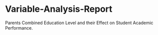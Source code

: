 # Variable-Analysis-Report
Parents Combined Education Level and their Effect on Student Academic Performance.
